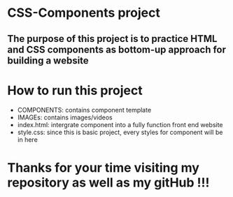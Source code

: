 # CSS-Components project

## The purpose of this project is to practice HTML and CSS components as bottom-up approach for building a website

# How to run this project
* COMPONENTS: contains component template
* IMAGEs: contains images/videos
* index.html: intergrate component into a fully function front end website
* style.css: since this is basic project, every styles for component will be in here

# Thanks for your time visiting my repository as well as my gitHub !!!
